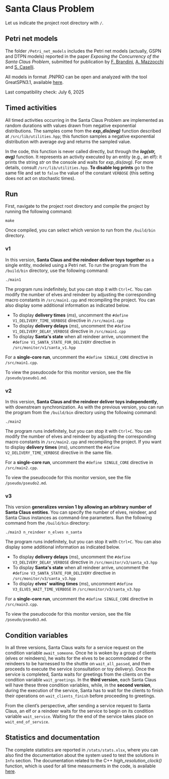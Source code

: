 
# Santa Claus Problem
Let us indicate the project root directory with `/`.

## Petri net models
The folder `/Petri_net_models` includes the Petri net models (actually, GSPN and DTPN models) reported in the paper <i>Exposing the Concurrency of the Santa Claus Problem</i>, submitted for publication by [F. Brandini](https://github.com/fedebrando), [A. Mazzocchi](https://github.com/mattoszky) and [S. Caselli](https://github.com/SCaselli).

All models in format .PNPRO can be open and analyzed with the tool GreatSPN3.1, available [here](https://github.com/greatspn/SOURCES).

Last compatibility check: July 6, 2025

## Timed activities
All timed activities occurring in the Santa Claus Problem  are implemented as random durations with values drawn from negative exponential distributions. The samples come from the **<i>exp_dis(avg)</i>** function described at `/src/lib/utilities.hpp`; this function samples a negative exponential distribution with average <i>avg</i> and returns the sampled value.

In the code, this function is never called directly, but through the **<i>log(str, avg)</i>** function. It represents an activity executed by an entity (e.g., an elf): it prints the string <i>str</i> on the console and waits for <i>exp_dis(avg)</i>. For more details, consult `/src/lib/utilities.hpp`. **To disable log prints** go to the same file and set to `false` the value of the constant `VERBOSE` (this setting does not act on stochastic times).

## Run
First, navigate to the project root directory and compile the project by running the following command:

```shell
make
```

Once compiled, you can select which version to run from the `/build/bin` directory.

### v1

In this version, **Santa Claus and the reindeer deliver toys together** as a single entity, modeled using a Petri net. To run the program from the `/build/bin` directory, use the following command:

```shell
./main1
```

The program runs indefinitely, but you can stop it with `Ctrl+C`. You can modify the number of elves and reindeer by adjusting the corresponding macro constants in `/src/main1.cpp` and recompiling the project. You can also display some additional information as indicated below.
- To display **delivery times** (<i>ms</i>), uncomment the `#define V1_DELIVERY_TIME_VERBOSE` directive in `/src/main1.cpp`
- To display **delivery delays** (<i>ms</i>), uncomment the `#define V1_DELIVERY_DELAY_VERBOSE` directive in `/src/main1.cpp`
- To display **Santa's state** when all reindeer arrive, uncomment the `#define V1_SANTA_STATE_FOR_DELIVERY` directive in `/src/monitor/v1/santa_v1.hpp`

For a **single-core run**, uncomment the `#define SINGLE_CORE` directive in `/src/main1.cpp`.

To view the pseudocode for this monitor version, see the file `/pseudo/pseudo1.md`.

### v2

In this version, **Santa Claus and the reindeer deliver toys independently**, with downstream synchronization. As with the previous version, you can run the program from the `/build/bin` directory using the following command:

```shell
./main2
```

The program runs indefinitely, but you can stop it with `Ctrl+C`. You can modify the number of elves and reindeer by adjusting the corresponding macro constants in `/src/main2.cpp` and recompiling the project. If you want to display **delivery times** (<i>ms</i>), uncomment the `#define V2_DELIVERY_TIME_VERBOSE` directive in the same file.

For a **single-core run**, uncomment the `#define SINGLE_CORE` directive in `/src/main2.cpp`.

To view the pseudocode for this monitor version, see the file `/pseudo/pseudo2.md`.

### v3

This version **generalizes version 1 by allowing an arbitrary number of Santa Claus entities**. You can specify the number of elves, reindeer, and Santa Claus instances as command-line parameters. Run the following command from the `/build/bin` directory:

```shell
./main3 n_reindeer n_elves n_santa
```

The program runs indefinitely, but you can stop it with `Ctrl+C`. You can also display some additional information as indicated below.
- To display **delivery delays** (<i>ms</i>), uncomment the `#define V3_DELIVERY_DELAY_VERBOSE` directive in `/src/monitor/v3/santa_v3.hpp`
- To display **Santa's state** when all reindeer arrive, uncomment the `#define V3_SANTA_STATE_FOR_DELIVERY` directive in `/src/monitor/v3/santa_v3.hpp`
- To display **elves' waiting times** (<i>ms</i>), uncomment `#define V3_ELVES_WAIT_TIME_VERBOSE` in `/src/monitor/v3/santa_v3.hpp`

For a **single-core run**, uncomment the `#define SINGLE_CORE` directive in `/src/main3.cpp`.

To view the pseudocode for this monitor version, see the file `/pseudo/pseudo3.md`.

## Condition variables
In all three versions, Santa Claus waits for a service request on the condition variable `await_someone`. Once he is woken by a group of clients (elves or reindeers), he waits for the elves to be accommodated or the reindeers to be harnessed to the shuttle on `wait_all_passed`, and then proceeds to execute the service (consultation or toy delivery). Once the service is completed, Santa waits for greetings from the clients on the condition variable `wait_greetings`. In the **third version**, each Santa Claus will have these three condition variables, while, in the **second version**, during the execution of the service, Santa has to wait for the clients to finish their operations on `wait_clients_finish` before proceeding to greetings.

From the client’s perspective, after sending a service request to Santa Claus, an elf or a reindeer waits for the service to begin on its condition variable `wait_service`. Waiting for the end of the service takes place on `wait_end_of_service`.

## Statistics and documentation
The complete statistics are reported in `/stats/stats.xlsx`, where you can also find the documentation about the system used to test the solutions in `Info` section.
The documentation related to the C++ <i>high_resolution_clock()</i> function, which is used for all time measurments in the code, is available [here](https://en.cppreference.com/w/cpp/chrono/high_resolution_clock).
